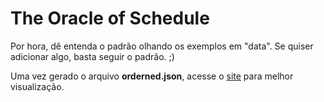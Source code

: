 # The Oracle of Schedule

Por hora, dê entenda o padrão olhando os exemplos em "data". Se quiser adicionar algo, basta seguir o padrão. 
;)

Uma vez gerado o arquivo **orderned.json**, acesse o [site](http://ricarth.me/py-oracle-schedule/) para melhor visualização.
